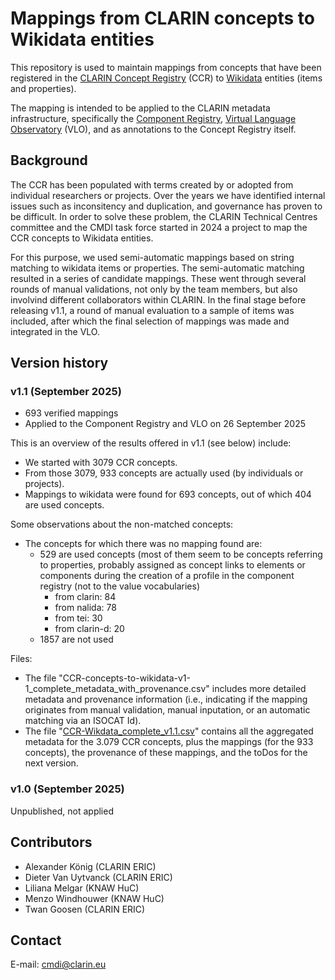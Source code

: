 # Mappings from CLARIN concepts to Wikidata entities

This repository is used to maintain mappings from concepts that have been registered
in the [CLARIN Concept Registry](https://concepts.clarin.eu/ccr/) (CCR) to 
[Wikidata](https://www.wikidata.org) entities (items and properties).

The mapping is intended to be applied to the CLARIN metadata infrastructure,
specifically the [Component Registry](https://catalog.clarin.eu/ds/ComponentRegistry/),
[Virtual Language Observatory](https://vlo.clarin.eu) (VLO), and as annotations to
the Concept Registry itself.

## Background

The CCR has been populated with terms created by or adopted from individual researchers or projects. Over the years we have identified internal issues such as inconsitency and duplication, and governance has proven to be difficult. In order to solve these problem, the CLARIN Technical Centres committee and the CMDI task force started in 2024 a project to map the CCR concepts to Wikidata entities.

For this purpose, we used semi-automatic mappings based on string matching to wikidata items or properties. The semi-automatic matching resulted in a series of candidate mappings. These went through several rounds of manual validations, not only by the team members, but also involvind different collaborators within CLARIN. In the final stage before releasing v1.1, a round of manual evaluation to a sample of items was included, after which the final selection of mappings was made and integrated in the VLO.


## Version history

### v1.1 (September 2025)

* 693 verified mappings
* Applied to the Component Registry and VLO on 26 September 2025

This is an overview of the results offered in v1.1 (see below) include:

- We started with 3079 CCR concepts.
- From those 3079, 933 concepts are actually used (by individuals or projects).
- Mappings to wikidata were found for 693 concepts, out of which 404 are used concepts.

Some observations about the non-matched concepts:

- The concepts for which there was no mapping found are:
  - 529 are used concepts (most of them seem to be concepts referring to properties, probably assigned as concept links to elements or components during the creation of a profile in the component registry (not to the value vocabularies) 
    - from clarin: 84 
    - from nalida: 78 
    - from tei: 30 
    - from clarin-d: 20
  - 1857 are not used

Files:
- The file "CCR-concepts-to-wikidata-v1-1_complete_metadata_with_provenance.csv" includes more detailed metadata and provenance information (i.e., indicating if the mapping originates from manual validation, manual inputation, or an automatic matching via an ISOCAT Id).
- The file "[CCR-Wikdata_complete_v1.1.csv](https://github.com/clarin-eric/concepts-wikidata-migration/blob/main/CCR-Wikdata_complete_v1.1.csv)" contains all the aggregated metadata for the 3.079 CCR concepts, plus the mappings (for the 933 concepts), the provenance of these mappings, and the toDos for the next version.


  
### v1.0 (September 2025)

Unpublished, not applied

## Contributors

- Alexander König (CLARIN ERIC)
- Dieter Van Uytvanck (CLARIN ERIC)
- Liliana Melgar (KNAW HuC)
- Menzo Windhouwer (KNAW HuC)
- Twan Goosen (CLARIN ERIC)

## Contact

E-mail: [cmdi@clarin.eu](cmdi@clarin.eu)
